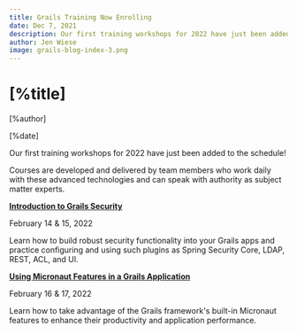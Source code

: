 ```yaml
---
title: Grails Training Now Enrolling
date: Dec 7, 2021
description: Our first training workshops for 2022 have just been added to the schedule!
author: Jen Wiese
image: grails-blog-index-3.png
---
```


# [%title]

[%author]

[%date]

Our first training workshops for 2022 have just been added to the schedule!

Courses are developed and delivered by team members who work daily with these advanced technologies and can speak with authority as subject matter experts.

[**Introduction to Grails Security**](https://objectcomputing.com/services/training/catalog/grails/grails-security-workshop)

February 14 & 15, 2022

Learn how to build robust security functionality into your Grails apps and practice configuring and using such plugins as Spring Security Core, LDAP, REST, ACL, and UI.

[**Using Micronaut Features in a Grails Application**](https://objectcomputing.com/services/training/catalog/grails/micronaut-and-grails)

February 16 & 17, 2022

Learn how to take advantage of the Grails framework's built-in Micronaut features to enhance their productivity and application performance.

